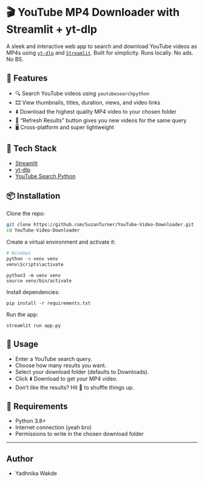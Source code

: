# 🎬 YouTube MP4 Downloader with Streamlit + yt-dlp

A sleek and interactive web app to search and download YouTube videos as MP4s using [`yt-dlp`](https://github.com/yt-dlp/yt-dlp) and [`Streamlit`](https://streamlit.io). Built for simplicity. Runs locally. No ads. No BS.

## 🚀 Features

- 🔍 Search YouTube videos using `youtubesearchpython`
- 🎞 View thumbnails, titles, duration, views, and video links
- ⬇️ Download the highest quality MP4 video to your chosen folder
- 🔄 “Refresh Results” button gives you new videos for the same query
- 🖥️ Cross-platform and super lightweight


## 🧠 Tech Stack

- [Streamlit](https://streamlit.io)
- [yt-dlp](https://github.com/yt-dlp/yt-dlp)
- [YouTube Search Python](https://github.com/alexmercerind/youtube-search-python)

## 📦 Installation

Clone the repo:

```bash
git clone https://github.com/SuzanTurner/YouTube-Video-Downloader.git
cd YouTube-Video-Downloader
```

Create a virtual environment and activate it:

```bash
# Windows
python -m venv venv
venv\Scripts\activate
```

```Mac/Linux
python3 -m venv venv
source venv/bin/activate
```

Install dependencies:
```
pip install -r requirements.txt
```
Run the app:

```
streamlit run app.py
```

## 📝 Usage
 - Enter a YouTube search query.
 - Choose how many results you want.
 - Select your download folder (defaults to Downloads).
 - Click ⬇️ Download to get your MP4 video.
 - Don’t like the results? Hit 🔄 to shuffle things up.

## 📁 Requirements
 - Python 3.8+
 - Internet connection (yeah bro)
 - Permissions to write in the chosen download folder
---
## Author
- Yadhnika Wakde
